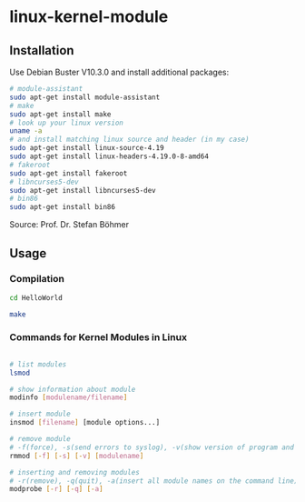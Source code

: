 # linux-kernel-module

## Installation

Use Debian Buster V10.3.0 and install additional packages:

```bash
# module-assistant
sudo apt-get install module-assistant
# make
sudo apt-get install make
# look up your linux version 
uname -a
# and install matching linux source and header (in my case)
sudo apt-get install linux-source-4.19
sudo apt-get install linux-headers-4.19.0-8-amd64
# fakeroot
sudo apt-get install fakeroot
# libncurses5-dev
sudo apt-get install libncurses5-dev
# bin86
sudo apt-get install bin86
```
Source: Prof. Dr. Stefan Böhmer

## Usage

### Compilation
```bash
cd HelloWorld

make
```

### Commands for Kernel Modules in Linux

```bash

# list modules
lsmod

# show information about module
modinfo [modulename/filename]

# insert module
insmod [filename] [module options...]

# remove module
# -f(force), -s(send errors to syslog), -v(show version of program and exit)
rmmod [-f] [-s] [-v] [modulename]

# inserting and removing modules
# -r(remove), -q(quit), -a(insert all module names on the command line)
modprobe [-r] [-q] [-a]

```
